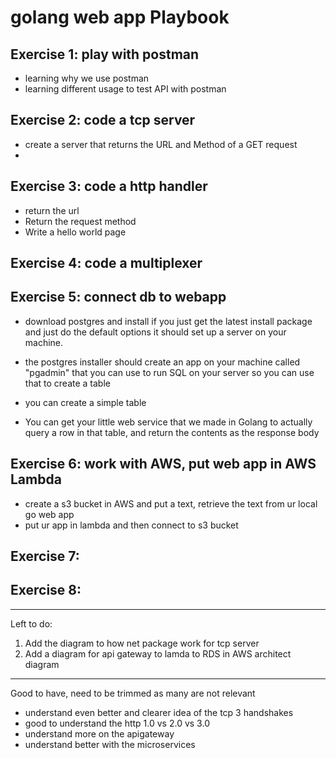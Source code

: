 
# golang web app Playbook
## Exercise 1: play with postman
- learning why we use postman
- learning different usage to test API with postman

## Exercise 2: code a tcp server
- create a server that returns the URL and Method of a GET request
- 
## Exercise 3: code a http handler

- return the url
- Return the request method
- Write a hello world page

## Exercise 4: code a multiplexer

## Exercise 5: connect db to webapp
- download postgres and install
if you just get the latest install package and just do the default options it should set up a server on your machine.
- the postgres installer should create an app on your machine called "pgadmin" that you can use to run SQL on your server
so you can use that to create a table

- you can create a simple table
- You can get your little web service that we made in Golang to actually query a row in that table, and return the contents as the response body

## Exercise 6: work with AWS, put web app in AWS Lambda
- create a s3 bucket in AWS and put a text, retrieve the text from ur local go web app
- put ur app in lambda and then connect to s3 bucket

## Exercise 7:

## Exercise 8: 

---
Left to do:
1. Add the diagram to how net package work for tcp server
2. Add a diagram for api gateway to lamda to RDS in AWS architect diagram


---
Good to have, need to be trimmed as many are not relevant
- understand even better and clearer idea of the tcp 3 handshakes
- good to understand the http 1.0 vs 2.0 vs 3.0
- understand more on the apigateway
- understand better with the microservices

